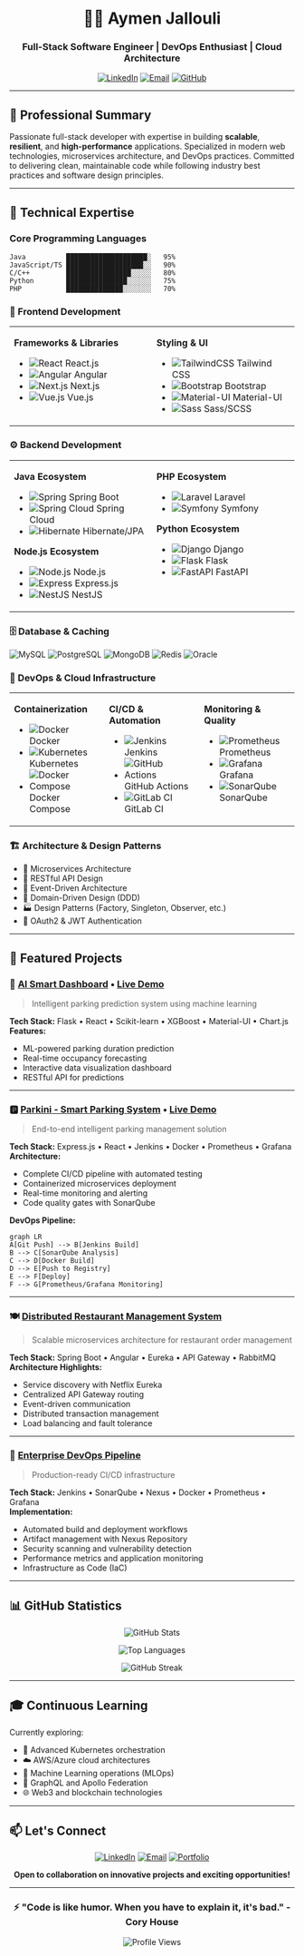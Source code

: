 <div align="center">

# 👨‍💻 Aymen Jallouli

### Full-Stack Software Engineer | DevOps Enthusiast | Cloud Architecture

[![LinkedIn](https://img.shields.io/badge/LinkedIn-0077B5?style=flat&logo=linkedin&logoColor=white)](https://www.linkedin.com/in/aymen-jallouli-713534254/)
[![Email](https://img.shields.io/badge/Email-D14836?style=flat&logo=gmail&logoColor=white)](mailto:aymen.jallouli@esprit.tn)
[![GitHub](https://img.shields.io/badge/GitHub-100000?style=flat&logo=github&logoColor=white)](https://github.com/Aymenjallouli)

</div>

---

## 🎯 Professional Summary

Passionate full-stack developer with expertise in building **scalable**, **resilient**, and **high-performance** applications. Specialized in modern web technologies, microservices architecture, and DevOps practices. Committed to delivering clean, maintainable code while following industry best practices and software design principles.

---

## 💼 Technical Expertise

### Core Programming Languages
```text
Java          ████████████████████░   95%
JavaScript/TS ███████████████████░░   90%
C/C++         ████████████████░░░░░   80%
Python        ███████████████░░░░░░   75%
PHP           ██████████████░░░░░░░   70%
```

### 🎨 Frontend Development
<table>
<tr>
<td valign="top" width="50%">

**Frameworks & Libraries**
- ![React](https://img.shields.io/badge/React-20232A?style=flat&logo=react&logoColor=61DAFB) React.js
- ![Angular](https://img.shields.io/badge/Angular-DD0031?style=flat&logo=angular&logoColor=white) Angular
- ![Next.js](https://img.shields.io/badge/Next.js-000000?style=flat&logo=nextdotjs&logoColor=white) Next.js
- ![Vue.js](https://img.shields.io/badge/Vue.js-35495E?style=flat&logo=vuedotjs&logoColor=4FC08D) Vue.js

</td>
<td valign="top" width="50%">

**Styling & UI**
- ![TailwindCSS](https://img.shields.io/badge/Tailwind_CSS-38B2AC?style=flat&logo=tailwind-css&logoColor=white) Tailwind CSS
- ![Bootstrap](https://img.shields.io/badge/Bootstrap-563D7C?style=flat&logo=bootstrap&logoColor=white) Bootstrap
- ![Material-UI](https://img.shields.io/badge/Material--UI-0081CB?style=flat&logo=material-ui&logoColor=white) Material-UI
- ![Sass](https://img.shields.io/badge/Sass-CC6699?style=flat&logo=sass&logoColor=white) Sass/SCSS

</td>
</tr>
</table>

### ⚙️ Backend Development
<table>
<tr>
<td valign="top" width="50%">

**Java Ecosystem**
- ![Spring](https://img.shields.io/badge/Spring_Boot-6DB33F?style=flat&logo=spring-boot&logoColor=white) Spring Boot
- ![Spring Cloud](https://img.shields.io/badge/Spring_Cloud-6DB33F?style=flat&logo=spring&logoColor=white) Spring Cloud
- ![Hibernate](https://img.shields.io/badge/Hibernate-59666C?style=flat&logo=hibernate&logoColor=white) Hibernate/JPA

**Node.js Ecosystem**
- ![Node.js](https://img.shields.io/badge/Node.js-339933?style=flat&logo=nodedotjs&logoColor=white) Node.js
- ![Express](https://img.shields.io/badge/Express.js-000000?style=flat&logo=express&logoColor=white) Express.js
- ![NestJS](https://img.shields.io/badge/NestJS-E0234E?style=flat&logo=nestjs&logoColor=white) NestJS

</td>
<td valign="top" width="50%">

**PHP Ecosystem**
- ![Laravel](https://img.shields.io/badge/Laravel-FF2D20?style=flat&logo=laravel&logoColor=white) Laravel
- ![Symfony](https://img.shields.io/badge/Symfony-000000?style=flat&logo=symfony&logoColor=white) Symfony

**Python Ecosystem**
- ![Django](https://img.shields.io/badge/Django-092E20?style=flat&logo=django&logoColor=white) Django
- ![Flask](https://img.shields.io/badge/Flask-000000?style=flat&logo=flask&logoColor=white) Flask
- ![FastAPI](https://img.shields.io/badge/FastAPI-009688?style=flat&logo=fastapi&logoColor=white) FastAPI

</td>
</tr>
</table>

### 🗄️ Database & Caching
![MySQL](https://img.shields.io/badge/MySQL-4479A1?style=flat&logo=mysql&logoColor=white)
![PostgreSQL](https://img.shields.io/badge/PostgreSQL-316192?style=flat&logo=postgresql&logoColor=white)
![MongoDB](https://img.shields.io/badge/MongoDB-47A248?style=flat&logo=mongodb&logoColor=white)
![Redis](https://img.shields.io/badge/Redis-DC382D?style=flat&logo=redis&logoColor=white)
![Oracle](https://img.shields.io/badge/Oracle-F80000?style=flat&logo=oracle&logoColor=white)

### 🔄 DevOps & Cloud Infrastructure
<table>
<tr>
<td valign="top" width="33%">

**Containerization**
- ![Docker](https://img.shields.io/badge/Docker-2496ED?style=flat&logo=docker&logoColor=white) Docker
- ![Kubernetes](https://img.shields.io/badge/Kubernetes-326CE5?style=flat&logo=kubernetes&logoColor=white) Kubernetes
- ![Docker Compose](https://img.shields.io/badge/Docker_Compose-2496ED?style=flat&logo=docker&logoColor=white) Docker Compose

</td>
<td valign="top" width="33%">

**CI/CD & Automation**
- ![Jenkins](https://img.shields.io/badge/Jenkins-D24939?style=flat&logo=jenkins&logoColor=white) Jenkins
- ![GitHub Actions](https://img.shields.io/badge/GitHub_Actions-2088FF?style=flat&logo=github-actions&logoColor=white) GitHub Actions
- ![GitLab CI](https://img.shields.io/badge/GitLab_CI-FCA121?style=flat&logo=gitlab&logoColor=white) GitLab CI

</td>
<td valign="top" width="33%">

**Monitoring & Quality**
- ![Prometheus](https://img.shields.io/badge/Prometheus-E6522C?style=flat&logo=prometheus&logoColor=white) Prometheus
- ![Grafana](https://img.shields.io/badge/Grafana-F46800?style=flat&logo=grafana&logoColor=white) Grafana
- ![SonarQube](https://img.shields.io/badge/SonarQube-4E9BCD?style=flat&logo=sonarqube&logoColor=white) SonarQube

</td>
</tr>
</table>

### 🏗️ Architecture & Design Patterns
- 🎯 Microservices Architecture
- 🔄 RESTful API Design
- 📡 Event-Driven Architecture
- 🧩 Domain-Driven Design (DDD)
- 🏭 Design Patterns (Factory, Singleton, Observer, etc.)
- 🔐 OAuth2 & JWT Authentication

---

## 🚀 Featured Projects

### 🤖 [AI Smart Dashboard](https://github.com/Aymenjallouli/Ai-Dashboard-Ml) • [Live Demo](https://parkini-smart-dashboard.onrender.com)
> Intelligent parking prediction system using machine learning

**Tech Stack:** Flask • React • Scikit-learn • XGBoost • Material-UI • Chart.js  
**Features:**
- ML-powered parking duration prediction
- Real-time occupancy forecasting
- Interactive data visualization dashboard
- RESTful API for predictions

---

### 🅿️ [Parkini - Smart Parking System](https://github.com/PiDev-2025/Parkini) • [Live Demo](https://front-end-front-office.vercel.app)
> End-to-end intelligent parking management solution

**Tech Stack:** Express.js • React • Jenkins • Docker • Prometheus • Grafana  
**Architecture:**
- Complete CI/CD pipeline with automated testing
- Containerized microservices deployment
- Real-time monitoring and alerting
- Code quality gates with SonarQube

**DevOps Pipeline:**
```mermaid
graph LR
A[Git Push] --> B[Jenkins Build]
B --> C[SonarQube Analysis]
C --> D[Docker Build]
D --> E[Push to Registry]
E --> F[Deploy]
F --> G[Prometheus/Grafana Monitoring]
```

---

### 🍽️ [Distributed Restaurant Management System](https://github.com/Application-Web-Distribution-Project/Application_Web_Distibue)
> Scalable microservices architecture for restaurant order management

**Tech Stack:** Spring Boot • Angular • Eureka • API Gateway • RabbitMQ  
**Architecture Highlights:**
- Service discovery with Netflix Eureka
- Centralized API Gateway routing
- Event-driven communication
- Distributed transaction management
- Load balancing and fault tolerance

---

### 🔧 [Enterprise DevOps Pipeline](https://github.com/marwaniiwael18/DEVOPS-Project/tree/Aymenjallouli_4twin3_thunder)
> Production-ready CI/CD infrastructure

**Tech Stack:** Jenkins • SonarQube • Nexus • Docker • Prometheus • Grafana  
**Implementation:**
- Automated build and deployment workflows
- Artifact management with Nexus Repository
- Security scanning and vulnerability detection
- Performance metrics and application monitoring
- Infrastructure as Code (IaC)

---

## 📊 GitHub Statistics

<div align="center">

![GitHub Stats](https://github-readme-stats.vercel.app/api?username=Aymenjallouli&show_icons=true&theme=radical&hide_border=true&bg_color=0D1117)

![Top Languages](https://github-readme-stats.vercel.app/api/top-langs/?username=Aymenjallouli&layout=compact&theme=radical&hide_border=true&bg_color=0D1117)

![GitHub Streak](https://github-readme-streak-stats.herokuapp.com/?user=Aymenjallouli&theme=radical&hide_border=true&background=0D1117)

</div>

---

## 🎓 Continuous Learning

Currently exploring:
- 🔐 Advanced Kubernetes orchestration
- ☁️ AWS/Azure cloud architectures
- 🧠 Machine Learning operations (MLOps)
- 🔄 GraphQL and Apollo Federation
- 🌐 Web3 and blockchain technologies

---

## 📫 Let's Connect

<div align="center">

[![LinkedIn](https://img.shields.io/badge/LinkedIn-Connect-0077B5?style=for-the-badge&logo=linkedin&logoColor=white)](https://www.linkedin.com/in/aymen-jallouli-713534254/)
[![Email](https://img.shields.io/badge/Email-Contact-D14836?style=for-the-badge&logo=gmail&logoColor=white)](mailto:aymen.jallouli@esprit.tn)
[![Portfolio](https://img.shields.io/badge/Portfolio-Visit-00C7B7?style=for-the-badge&logo=google-chrome&logoColor=white)](#)

**Open to collaboration on innovative projects and exciting opportunities!**

</div>

---

<div align="center">

### ⚡ "Code is like humor. When you have to explain it, it's bad." - Cory House

![Profile Views](https://komarev.com/ghpvc/?username=Aymenjallouli&color=blueviolet&style=flat-square&label=Profile+Views)

</div>
